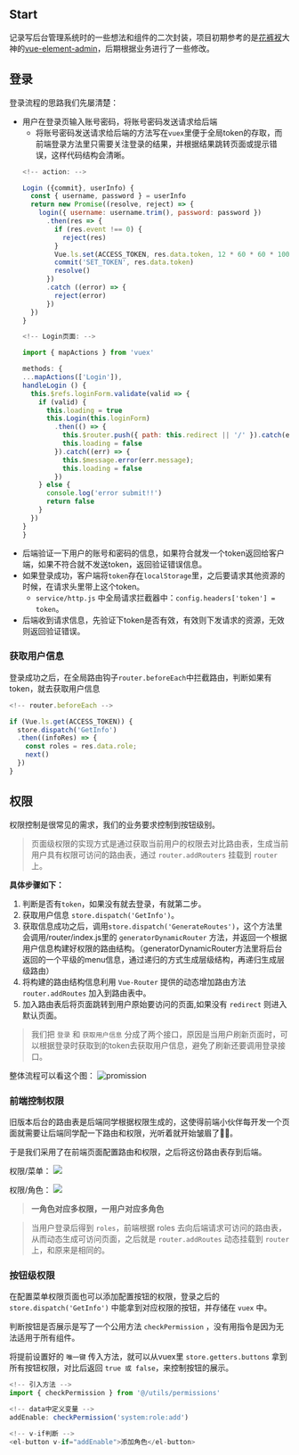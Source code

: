 ## Start
记录写后台管理系统时的一些想法和组件的二次封装，项目初期参考的是[花裤衩](https://github.com/PanJiaChen)大神的[vue-element-admin](https://github.com/PanJiaChen/vue-element-admin)，后期根据业务进行了一些修改。


## 登录
登录流程的思路我们先屡清楚：
- 用户在登录页输入账号密码，将账号密码发送请求给后端
  + 将账号密码发送请求给后端的方法写在`vuex`里便于全局token的存取，而前端登录方法里只需要关注登录的结果，并根据结果跳转页面或提示错误，这样代码结构会清晰。
  ``` js
  <!-- action: -->

  Login ({commit}, userInfo) {
    const { username, password } = userInfo
    return new Promise((resolve, reject) => {
      login({ username: username.trim(), password: password })
        .then(res => {
          if (res.event !== 0) {
            reject(res)
          }
          Vue.ls.set(ACCESS_TOKEN, res.data.token, 12 * 60 * 60 * 1000)
          commit('SET_TOKEN', res.data.token)
          resolve()
        })
        .catch ((error) => {
          reject(error)
        })
    })
  }
  ```
    ``` js
   <!-- Login页面: -->

  import { mapActions } from 'vuex'

  methods: {
    ...mapActions(['Login']),
    handleLogin () {
      this.$refs.loginForm.validate(valid => {
        if (valid) {
          this.loading = true
          this.Login(this.loginForm)
            .then(() => {
              this.$router.push({ path: this.redirect || '/' }).catch(err => {})
              this.loading = false
            }).catch((err) => {
              this.$message.error(err.message);
              this.loading = false
            })
        } else {
          console.log('error submit!!')
          return false
        }
      })
    }
  }
  ```
- 后端验证一下用户的账号和密码的信息，如果符合就发一个token返回给客户端，如果不符合就不发送token，返回验证错误信息。
- 如果登录成功，客户端将`token`存在`localStorage`里，之后要请求其他资源的时候，在请求头里带上这个token。
  + `service/http.js` 中全局请求拦截器中：`config.headers['token'] = token`。
- 后端收到请求信息，先验证下token是否有效，有效则下发请求的资源，无效则返回验证错误。


### 获取用户信息
登录成功之后，在全局路由钩子`router.beforeEach`中拦截路由，判断如果有token，就去获取用户信息
``` js
<!-- router.beforeEach -->

if (Vue.ls.get(ACCESS_TOKEN)) {
  store.dispatch('GetInfo')
  .then((infoRes) => {
    const roles = res.data.role;
    next()
  })
}
```

## 权限
权限控制是很常见的需求，我们的业务要求控制到按钮级别。
> 页面级权限的实现方式是通过获取当前用户的权限去对比路由表，生成当前用户具有权限可访问的路由表，通过 `router.addRouters` 挂载到 `router` 上。

**具体步骤如下：**
1. 判断是否有`token`，如果没有就去登录，有就第二步。
2. 获取用户信息 `store.dispatch('GetInfo')`。
3. 获取信息成功之后，调用`store.dispatch('GenerateRoutes')`，这个方法里会调用/router/index.js里的 `generatorDynamicRouter` 方法，并返回一个根据用户信息构建好权限的路由结构。（generatorDynamicRouter方法里将后台返回的一个平级的menu信息，通过递归的方式生成层级结构，再递归生成层级路由）
4. 将构建的路由结构信息利用 `Vue-Router` 提供的动态增加路由方法 `router.addRoutes` 加入到路由表中。
5. 加入路由表后将页面跳转到用户原始要访问的页面,如果没有 `redirect` 则进入默认页面。

> 我们把 `登录` 和 `获取用户信息` 分成了两个接口，原因是当用户刷新页面时，可以根据登录时获取到的token去获取用户信息，避免了刷新还要调用登录接口。

整体流程可以看这个图：
![promission](https://yu-lxy.github.io/2020/09/08/element-admin/permission.png)

### 前端控制权限
旧版本后台的路由表是后端同学根据权限生成的，这使得前端小伙伴每开发一个页面就需要让后端同学配一下路由和权限，光听着就开始皱眉了🤦‍♀️。

于是我们采用了在前端页面配置路由和权限，之后将这份路由表存到后端。

权限/菜单：
![](https://yu-lxy.github.io/2020/09/08/element-admin/permission1.png)

权限/角色：
![](https://yu-lxy.github.io/2020/09/08/element-admin/permission2.png)

> **一角色对应多权限，一用户对应多角色**

> 当用户登录后得到 `roles`，前端根据 roles 去向后端请求可访问的路由表，从而动态生成可访问页面，之后就是 `router.addRoutes` 动态挂载到 `router` 上，和原来是相同的。

### 按钮级权限
在配置菜单权限页面也可以添加配置按钮的权限，登录之后的 `store.dispatch('GetInfo')` 中能拿到对应权限的按钮，并存储在 `vuex` 中。

判断按钮是否展示是写了一个公用方法 `checkPermission` ，没有用指令是因为无法适用于所有组件。

将提前设置好的 `唯一键` 传入方法，就可以从vuex里 `store.getters.buttons` 拿到所有按钮权限，对比后返回 `true 或 false`，来控制按钮的展示。

``` js
<!-- 引入方法 -->
import { checkPermission } from '@/utils/permissions'

<!-- data中定义变量 -->
addEnable: checkPermission('system:role:add')

<!-- v-if判断 -->
<el-button v-if="addEnable">添加角色</el-button>
```